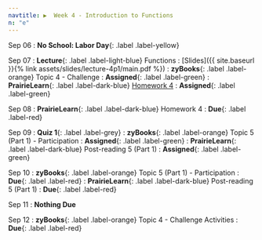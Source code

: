 ```yaml
---
navtitle: ▶  Week 4 - Introduction to Functions
n: "e"
---
```


Sep 06
: **No School: Labor Day**{: .label .label-yellow}

Sep 07
: **Lecture**{: .label .label-light-blue} Functions
	: [Slides]({{ site.baseurl }}{% link assets/slides/lecture-4p1/main.pdf %})
: **zyBooks**{: .label .label-orange} Topic 4 - Challenge
    : **Assigned**{: .label .label-green}
: **PrairieLearn**{: .label .label-dark-blue} [Homework 4](https://www.prairielearn.org/pl/course_instance/128740/assessment/2312034)
    : **Assigned**{: .label .label-green}


Sep 08
: **PrairieLearn**{: .label .label-dark-blue} Homework 4
    : **Due**{: .label .label-red}


Sep 09
: **Quiz 1**{: .label .label-grey}
: **zyBooks**{: .label .label-orange} Topic 5 (Part 1) - Participation
    : **Assigned**{: .label .label-green}
: **PrairieLearn**{: .label .label-dark-blue} Post-reading 5 (Part 1)
    : **Assigned**{: .label .label-green}

Sep 10
: **zyBooks**{: .label .label-orange} Topic 5 (Part 1) - Participation
    : **Due**{: .label .label-red}
: **PrairieLearn**{: .label .label-dark-blue} Post-reading 5 (Part 1)
    : **Due**{: .label .label-red}

Sep 11
: **Nothing Due**

Sep 12
: **zyBooks**{: .label .label-orange} Topic 4 - Challenge Activities
    : **Due**{: .label .label-red}

